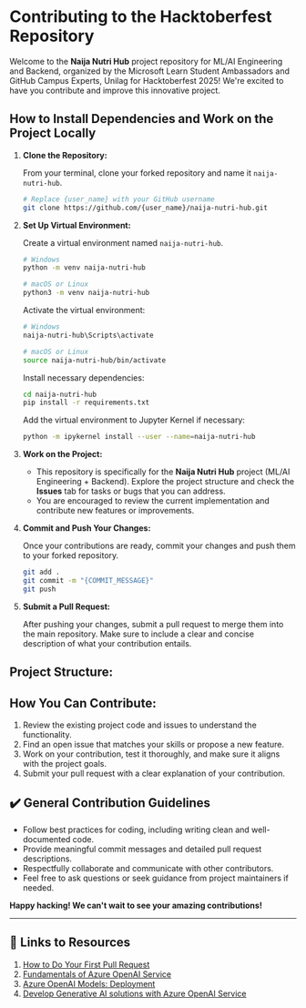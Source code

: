 # Contributing to the Hacktoberfest Repository

Welcome to the **Naija Nutri Hub** project repository for ML/AI Engineering and Backend, organized by the Microsoft Learn Student Ambassadors and GitHub Campus Experts, Unilag for Hacktoberfest 2025! We're excited to have you contribute and improve this innovative project.

## How to Install Dependencies and Work on the Project Locally

1. **Clone the Repository:**

   From your terminal, clone your forked repository and name it `naija-nutri-hub`.

   ```bash
   # Replace {user_name} with your GitHub username
   git clone https://github.com/{user_name}/naija-nutri-hub.git
   ```

2. **Set Up Virtual Environment:**

   Create a virtual environment named `naija-nutri-hub`.

   ```bash
   # Windows
   python -m venv naija-nutri-hub

   # macOS or Linux
   python3 -m venv naija-nutri-hub
   ```

   Activate the virtual environment:

   ```bash
   # Windows
   naija-nutri-hub\Scripts\activate

   # macOS or Linux
   source naija-nutri-hub/bin/activate
   ```

   Install necessary dependencies:

   ```bash
   cd naija-nutri-hub
   pip install -r requirements.txt
   ```

   Add the virtual environment to Jupyter Kernel if necessary:

   ```bash
   python -m ipykernel install --user --name=naija-nutri-hub
   ```

3. **Work on the Project:**

   - This repository is specifically for the **Naija Nutri Hub** project (ML/AI Engineering + Backend). Explore the project structure and check the **Issues** tab for tasks or bugs that you can address. 
   - You are encouraged to review the current implementation and contribute new features or improvements.

4. **Commit and Push Your Changes:**

   Once your contributions are ready, commit your changes and push them to your forked repository.

   ```bash
   git add .
   git commit -m "{COMMIT_MESSAGE}"
   git push
   ```

5. **Submit a Pull Request:**

   After pushing your changes, submit a pull request to merge them into the main repository. Make sure to include a clear and concise description of what your contribution entails.

## Project Structure:


## How You Can Contribute:

1. Review the existing project code and issues to understand the functionality.
2. Find an open issue that matches your skills or propose a new feature.
3. Work on your contribution, test it thoroughly, and make sure it aligns with the project goals.
4. Submit your pull request with a clear explanation of your contribution.

## ✔️ General Contribution Guidelines

- Follow best practices for coding, including writing clean and well-documented code.
- Provide meaningful commit messages and detailed pull request descriptions.
- Respectfully collaborate and communicate with other contributors.
- Feel free to ask questions or seek guidance from project maintainers if needed.

**Happy hacking! We can't wait to see your amazing contributions!**

---

## 🔗 Links to Resources

1. [How to Do Your First Pull Request](https://youtu.be/nkuYH40cjo4?si=Cb6U2EKVR_Ns4RLw)
2. [Fundamentals of Azure OpenAI Service](https://learn.microsoft.com/en-us/training/modules/explore-azure-openai/?wt.mc_id=studentamb_217190)
3. [Azure OpenAI Models: Deployment](https://learn.microsoft.com/azure/ai-services/openai/how-to/working-with-models?tabs=powershell?wt.mc_id=studentamb_217190)
4. [Develop Generative AI solutions with Azure OpenAI Service](https://learn.microsoft.com/en-us/training/paths/develop-ai-solutions-azure-openai/?wt.mc_id=studentamb_217190)
